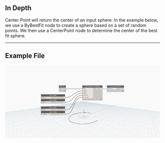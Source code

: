 ## In Depth
Center Point will return the center of an input sphere. In the example below, we use a ByBestFit node to create a sphere based on a set of random points. We then use a CenterPoint node to determine the center of the best fit sphere.
___
## Example File

![CenterPoint](./Autodesk.DesignScript.Geometry.Ellipse.CenterPoint_img.jpg)

